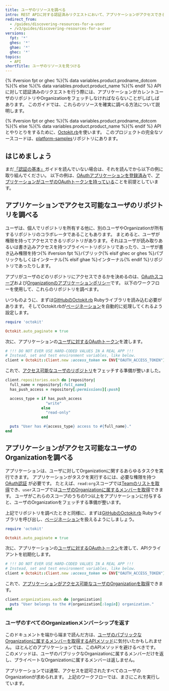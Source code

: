 ```yaml
---
title: ユーザのリソースを調べる
intro: REST APIに対する認証済みリクエストにおいて、アプリケーションがアクセスできるユーザのリポジトリやOrganizationを確実に調べる方法を学びます。
redirect_from:
  - /guides/discovering-resources-for-a-user
  - /v3/guides/discovering-resources-for-a-user
versions:
  fpt: '*'
  ghes: '*'
  ghae: '*'
  ghec: '*'
topics:
  - API
shortTitle: ユーザのリソースを見つける
---
```




{% ifversion fpt or ghec %}{% data variables.product.prodname_dotcom %}{% else %}{% data variables.product.product_name %}{% endif %} APIに対して認証済みのリクエストを行う際には、アプリケーションがカレントユーザのリポジトリやOrganizationをフェッチしなければならないことがしばしばあります。 このガイドでは、これらのリソースを確実に調べる方法について説明します。

{% ifversion fpt or ghec %}{% data variables.product.prodname_dotcom %}{% else %}{% data variables.product.product_name %}{% endif %} APIとやりとりをするために、[Octokit.rb][octokit.rb]を使います。 このプロジェクトの完全なソースコードは、[platform-samples][platform samples]リポジトリにあります。

## はじめましょう

まだ[「認証の基本」][basics-of-authentication]ガイドを読んでいない場合は、それを読んでから以下の例に取り組んでください。 以下の例は、[OAuthアプリケーションを登録済み][register-oauth-app]で、[アプリケーションがユーザのOAuthトークンを持っている][make-authenticated-request-for-user]ことを前提としています。

## アプリケーションでアクセス可能なユーザのリポジトリを調べる

ユーザは、個人でリポジトリを所有する他に、別のユーザやOrganizationが所有するリポジトリのコラボレータであることもあります。 まとめると、ユーザが権限を持ってアクセスできるリポジトリがあります。それはユーザが読み取りあるいは書き込みアクセスを持つプライベートリポジトリであったり、ユーザが書き込み権限を持つ{% ifversion fpt %}パブリック{% elsif ghec or ghes %}パブリックもしくはインターナル{% elsif ghae %}インターナル{% endif %}リポジトリであったりします。

アプリがユーザのどのリポジトリにアクセスできるかを決めるのは、[OAuthスコープ][scopes]および[Organizationのアプリケーションポリシー][oap]です。 以下のワークフローを使用して、これらのリポジトリを調べます。

いつものように、まずは[GitHubのOctokit.rb][octokit.rb] Rubyライブラリを読み込む必要があります。 そしてOctokit.rbが[ページネーション][pagination]を自動的に処理してくれるよう設定します。

``` ruby
require 'octokit'

Octokit.auto_paginate = true
```

次に、アプリケーションの[ユーザに対するOAuthトークン][make-authenticated-request-for-user]を渡します。

``` ruby
# !!! DO NOT EVER USE HARD-CODED VALUES IN A REAL APP !!!
# Instead, set and test environment variables, like below.
client = Octokit::Client.new :access_token => ENV["OAUTH_ACCESS_TOKEN"]
```

これで、[アクセス可能なユーザのリポジトリ][list-repositories-for-current-user]をフェッチする準備が整いました。

``` ruby
client.repositories.each do |repository|
  full_name = repository[:full_name]
  has_push_access = repository[:permissions][:push]

  access_type = if has_push_access
                  "write"
                else
                  "read-only"
                end

  puts "User has #{access_type} access to #{full_name}."
end
```

## アプリケーションがアクセス可能なユーザのOrganizationを調べる

アプリケーションは、ユーザに対してOrganizationに関するあらゆるタスクを実行できます。 アプリケーションがタスクを実行するには、必要な権限を持つ[OAuth認証][scopes] が必要です。 たとえば、`read:org`スコープでは[Teamのリストを取得][list-teams]でき、`user`スコープでは[ユーザのOrganizationに属するメンバーを取得][publicize-membership]できます。 ユーザがこれらのスコープのうちの1つ以上をアプリケーションに付与すると、ユーザのOrganizationをフェッチする準備が整います。

上記でリポジトリを調べたときと同様に、まずは[GitHubのOctokit.rb][octokit.rb] Rubyライブラリを呼び出し、[ページネーション][pagination]を扱えるようにしましょう。

``` ruby
require 'octokit'

Octokit.auto_paginate = true
```

次に、アプリケーションの[ユーザに対するOAuthトークン][make-authenticated-request-for-user]を渡して、APIクライアントを初期化します。

``` ruby
# !!! DO NOT EVER USE HARD-CODED VALUES IN A REAL APP !!!
# Instead, set and test environment variables, like below.
client = Octokit::Client.new :access_token => ENV["OAUTH_ACCESS_TOKEN"]
```

これで、[アプリケーションがアクセス可能なユーザのOrganizationを取得][list-orgs-for-current-user]できます。

``` ruby
client.organizations.each do |organization|
  puts "User belongs to the #{organization[:login]} organization."
end
```

### ユーザのすべてのOrganizationメンバーシップを返す

このドキュメントを端から端まで読んだ方は、[ユーザのパブリックなOrganizationに属するメンバーを取得するAPIメソッド][list-public-orgs]に気付いたかもしれません。 ほとんどのアプリケーションでは、このAPIメソッドを避けるべきです。 このメソッドは、ユーザのパブリックなOrganizationに属するメンバーだけを返し、プライベートなOrganizationに属するメンバーは返しません。

アプリケーションでは通常、アクセスを認可されたすべてのユーザのOrganizationが求められます。 上記のワークフローでは、まさにこれを実行しています。

[basics-of-authentication]: /rest/guides/basics-of-authentication
[list-public-orgs]: /rest/reference/orgs#list-organizations-for-a-user
[list-repositories-for-current-user]: /rest/reference/repos#list-repositories-for-the-authenticated-user
[list-orgs-for-current-user]: /rest/reference/orgs#list-organizations-for-the-authenticated-user
[list-teams]: /rest/reference/teams#list-teams
[make-authenticated-request-for-user]: /rest/guides/basics-of-authentication#making-authenticated-requests
[make-authenticated-request-for-user]: /rest/guides/basics-of-authentication#making-authenticated-requests
[oap]: https://developer.github.com/changes/2015-01-19-an-integrators-guide-to-organization-application-policies/
[octokit.rb]: https://github.com/octokit/octokit.rb
[octokit.rb]: https://github.com/octokit/octokit.rb
[pagination]: /rest#pagination
[platform samples]: https://github.com/github/platform-samples/tree/master/api/ruby/discovering-resources-for-a-user
[publicize-membership]: /rest/reference/orgs#set-public-organization-membership-for-the-authenticated-user
[register-oauth-app]: /rest/guides/basics-of-authentication#registering-your-app
[scopes]: /apps/building-oauth-apps/understanding-scopes-for-oauth-apps/
[scopes]: /apps/building-oauth-apps/understanding-scopes-for-oauth-apps/
